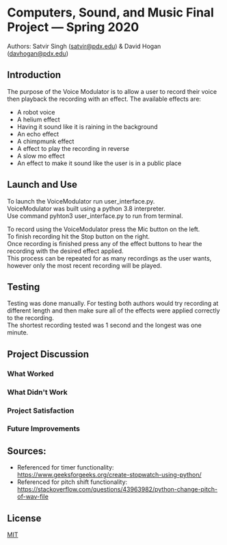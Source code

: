 # Computers, Sound, and Music Final Project — Spring 2020

Authors: Satvir Singh (satvir@pdx.edu) & David Hogan (davhogan@pdx.edu)

## Introduction
The purpose of the Voice Modulator is to allow a user to record their voice then playback the recording with an effect.
The available effects are: 
  * A robot voice
  * A helium effect
  * Having it sound like it is raining in the background
  * An echo effect
  * A chimpmunk effect
  * A effect to play the recording in reverse
  * A slow mo effect
  * An effect to make it sound like the user is in a public place
  
## Launch and Use
To launch the VoiceModulator run user_interface.py.  
VoiceModulator was built using a python 3.8 interpreter.  
Use command pyhton3 user_interface.py to run from terminal.  


To record using the VoiceModulator press the Mic button on the left.  
To finish recording hit the Stop button on the right.  
Once recording is finished press any of the effect buttons to hear the recording with the desired effect applied.  
This process can be repeated for as many recordings as the user wants, however only the most recent recording will be played.  
  
## Testing
Testing was done manually. For testing both authors would try recording at different length and then make sure all of the effects were applied correctly to the recording.  
The shortest recording tested was 1 second and the longest was one minute.  
## Project Discussion
### What Worked

### What Didn't Work

### Project Satisfaction

### Future Improvements

## Sources:
  - Referenced for timer functionality: https://www.geeksforgeeks.org/create-stopwatch-using-python/  
  - Referenced for pitch shift functionality: https://stackoverflow.com/questions/43963982/python-change-pitch-of-wav-file  
  
## License
[MIT](https://choosealicense.com/licenses/mit/)
